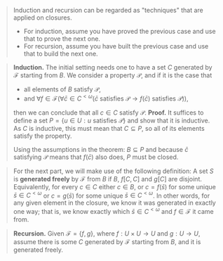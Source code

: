 > Induction and recursion can be regarded as "techniques" that are applied on closures.
> 	- For induction, assume you have proved the previous case and use that to prove the next one.
> 	- For recursion, assume you have built the previous case and use that to build the next one.

>**Induction.** The initial setting needs one to have a set $C$ generated by $\mathcal F$ starting from $B$. We consider a property $\mathcal P$, and if it is the case that
> - all elements of $B$ satisfy $\mathcal P$,
> - and $\forall f \in \mathcal F(\forall \bar c \in C^{<\omega}(\bar c \text{ satisfies }\mathcal P \rightarrow f(\bar c) \text{ satisfies }\mathcal P))$,
>
>then we can conclude that all $c\in C$ satisfy $\mathcal P$.
>**Proof.** It suffices to define a set $P = \{u\in U: u \text{ satisfies }\mathcal P\}$ and show that it is inductive. As $C$ is inductive, this must mean that $C \subseteq P$, so all of its elements satisfy the property.
>
>Using the assumptions in the theorem: $B \subseteq P$ and because  $\bar c$ satisfying $\mathcal P$ means that $f(\bar c)$ also does, $P$ must be closed.

> For the next part, we will make use of the following definition:
>A set $S$ is **generated freely** by $\mathcal F$ from $B$ if $B$, $f[C,C]$ and $g[C]$ are disjoint. Equivalently, for every $c \in C$ either $c \in B$, or $c = f(\bar s)$ for some unique $\bar s \in C^{<\omega}$ or $c = g(\bar s)$ for some unique $\bar s \in C^{<\omega}$. In other words, for any given element in the closure, we know it was generated in exactly one way; that is, we know exactly which $\bar s \in C^{<\omega}$ and $f \in \mathcal F$ it came from.

>**Recursion.** Given $\mathcal F = \{f,g\}$, where $f:U\times U \rightarrow U$ and $g:U\rightarrow U$, assume there is some $C$ generated by $\mathcal F$ starting from $B$, and it is generated freely.
